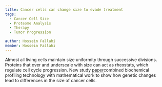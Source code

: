 ```yaml
---
title: Cancer cells can change size to evade treatment
tags:
  - Cancer Cell Size
  - Proteome Analysis
  - Therapy
  - Tumor Progression

author: Hossein Fallahi
member: Hossein Fallahi
---
```

Almost all living cells maintain size uniformity through successive divisions. 
Proteins that over and underscale with size can act as rheostats, which regulate cell cycle progression.
New study [paper](https://www.science.org/doi/10.1126/sciadv.add0636#tab-contributors)combined biochemical profiling technology with mathematical work to show how genetic changes lead to differences in the size of cancer cells.
